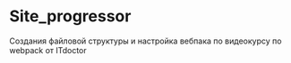 # Site_progressor
Создания файловой структуры и настройка вебпака по видеокурсу по webpack от ITdoctor
